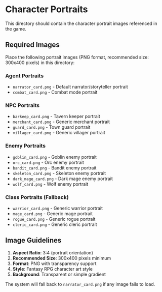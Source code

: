 # Character Portraits

This directory should contain the character portrait images referenced in the game.

## Required Images

Place the following portrait images (PNG format, recommended size: 300x400 pixels) in this directory:

### Agent Portraits
- `narrator_card.png` - Default narrator/storyteller portrait
- `combat_card.png` - Combat mode portrait

### NPC Portraits
- `barkeep_card.png` - Tavern keeper portrait
- `merchant_card.png` - Generic merchant portrait
- `guard_card.png` - Town guard portrait
- `villager_card.png` - Generic villager portrait

### Enemy Portraits
- `goblin_card.png` - Goblin enemy portrait
- `orc_card.png` - Orc enemy portrait
- `bandit_card.png` - Bandit enemy portrait
- `skeleton_card.png` - Skeleton enemy portrait
- `dark_mage_card.png` - Dark mage enemy portrait
- `wolf_card.png` - Wolf enemy portrait

### Class Portraits (Fallback)
- `warrior_card.png` - Generic warrior portrait
- `mage_card.png` - Generic mage portrait
- `rogue_card.png` - Generic rogue portrait
- `cleric_card.png` - Generic cleric portrait

## Image Guidelines

1. **Aspect Ratio**: 3:4 (portrait orientation)
2. **Recommended Size**: 300x400 pixels minimum
3. **Format**: PNG with transparency support
4. **Style**: Fantasy RPG character art style
5. **Background**: Transparent or simple gradient

The system will fall back to `narrator_card.png` if any image fails to load.